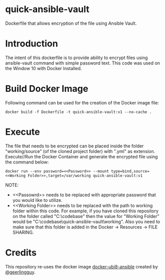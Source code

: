 # quick-ansible-vault
Dockerfile that allows encryption of the file using Ansible Vault. 

# Introduction
The intent of this dockerfile is to provide ability to encrypt files using ansible-vault command with simple password text. This code was used on the Window 10 with Docker Installed.

# Build Docker Image
Following command can be used for the creation of the Docker image file:
```
docker build -f Dockerfile -t quick-ansible-vault:v1 --no-cache .
```

# Execute
The file that needs to be encrypted can be placed inside the folder "working/source" (of the cloned project folder) with ".yml" as extension. Execute//Run the Docker Container and generate the encrypted file using the command below:
```
docker run --env password=<<Password>> --mount type=bind,source=<<Working Folder>>,target=/var/working quick-ansible-vault:v1
```
NOTE:
- &lt;&lt;Passowrd>> needs to be replaced with appropriate password that you would like to utilize.
- &lt;&lt;Working Folder>> needs to be replaced with the path to working folder within this code. For example, if you have cloned this repository on the folder called "C:\codebase" then the value for "Working Folder" would be "C:\codebase\quick-ansible-vault\working". Also you need to make sure that this folder is added in the Docker -> Resources -> FILE SHARING.

# Credits
This repository re-uses the docker image [docker-ubi8-ansible](https://github.com/geerlingguy/docker-ubi8-ansible) created by [@geerlingguy](https://github.com/geerlingguy).
